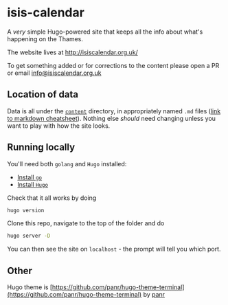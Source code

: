 # isis-calendar

A _very_ simple Hugo-powered site that keeps all the info about what's happening on the Thames. 

The website lives at http://isiscalendar.org.uk/

To get something added or for corrections to the content please open a PR or email info@isiscalendar.org.uk

## Location of data

Data is all under the [`content`](https://github.com/annarailton/isis-calendar/tree/master/content) directory, in appropriately named `.md` files ([link to markdown cheatsheet](https://github.com/adam-p/markdown-here/wiki/Markdown-Cheatsheet)). Nothing else _should_ need changing unless you want to play with how the site looks. 

## Running locally

You'll need both `golang` and `Hugo` installed:

* [Install `go`](https://golang.org/)
* [Install `Hugo`](https://gohugo.io/)

Check that it all works by doing 
```bash
hugo version
```

Clone this repo, navigate to the top of the folder and do
```bash
hugo server -D
```
You can then see the site on `localhost` - the prompt will tell you which port. 

## Other

Hugo theme is [https://github.com/panr/hugo-theme-terminal](https://github.com/panr/hugo-theme-terminal) by [panr](https://twitter.com/panr)